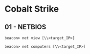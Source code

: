 # Cobalt Strike

## 01 - NETBIOS

```
beacon> net view [\\<target_IP>]

beacon> net computers [\\<target_IP>]
```
